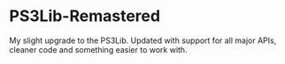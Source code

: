 # PS3Lib-Remastered
My slight upgrade to the PS3Lib. Updated with support for all major APIs, cleaner code and something easier to work with.
